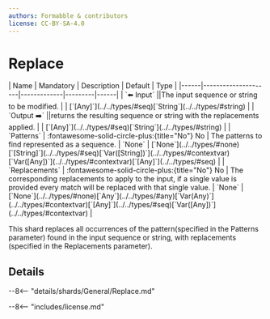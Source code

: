 ```yaml
---
authors: Formabble & contributors
license: CC-BY-SA-4.0
---
```



# Replace

<div class="sh-parameters" markdown="1">
| Name | Mandatory | Description | Default | Type |
|------|---------------------|-------------|---------|------|
| `⬅️ Input` ||The input sequence or string to be modified. | | [`[Any]`](../../types/#seq)[`String`](../../types/#string) |
| `Output ➡️` ||returns the resulting sequence or string with the replacements applied. | | [`[Any]`](../../types/#seq)[`String`](../../types/#string) |
| `Patterns` | :fontawesome-solid-circle-plus:{title="No"} No  | The patterns to find represented as a sequence. | `None` | [`None`](../../types/#none)[`[String]`](../../types/#seq)[`Var([String])`](../../types/#contextvar)[`Var([Any])`](../../types/#contextvar)[`[Any]`](../../types/#seq) |
| `Replacements` | :fontawesome-solid-circle-plus:{title="No"} No  | The corresponding replacements to apply to the input, if a single value is provided every match will be replaced with that single value. | `None` | [`None`](../../types/#none)[`Any`](../../types/#any)[`Var(Any)`](../../types/#contextvar)[`[Any]`](../../types/#seq)[`Var([Any])`](../../types/#contextvar) |

</div>

This shard replaces all occurrences of the pattern(specified in the Patterns parameter) found in the input sequence or string, with replacements (specified in the Replacements parameter).

## Details

--8<-- "details/shards/General/Replace.md"


--8<-- "includes/license.md"

